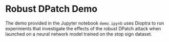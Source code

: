 # Robust DPatch Demo

The demo provided in the Jupyter notebook `demo.ipynb` uses Dioptra to run experiments that investigate the effects of the robust DPatch attack when launched on a neural network model trained on the stop sign dataset.

